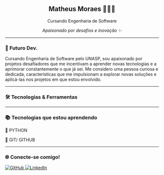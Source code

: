 <div align="center">
  <h2> Matheus Moraes 👩🏻‍💻</h2>
  <p>Cursando Engenharia de Software</p>
  <p><i>Apaixonado por desafios e inovação ✨</i></p>
</div>

---

### 🚀 Futuro Dev.


Cursando Engenharia de Software pelo UNASP, sou apaixonado por projetos desafiadores que me incentivam a aprender novas tecnologias e a aprimorar constantemente o que já sei. Me considero uma pessoa curiosa e dedicada, características que me impulsionam a explorar novas soluções e aplicá-las nos projetos em que estou envolvido.

---

### 🛠️ Tecnologias & Ferramentas

<div align="center">

</div>

---

### 📚 Tecnologias que estou aprendendo


<p>📖 PYTHON </p>
<p>📖 GIT/ GITHUB</p>

---

### 🌐 Conecte-se comigo!

<div>
  <a href="https://github.com/mmooraes" alvo="_em blank">
    <img src="https://img.shields.io/badge/GitHub-%2312100E.svg?style=for-the-badge&logo=github&logoColor=white" alt="GitHub"/>
  </a>
  <a href="https://www.linkedin.com/in/matheus-moraess/" target="_blank">
    <img src="https://img.shields.io/badge/LinkedIn-%230077B5.svg?style=for-the-badge&logo=linkedin&logoColor=white" alt="LinkedIn"/>
  </a>
</div>
